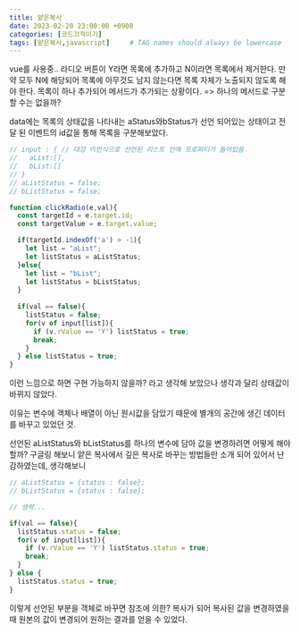 ```yaml
---
title: 얕은복사
date: 2023-02-20 23:00:00 +0900
categories: [코드끄적이기]
tags: [얕은복사,javascript]     # TAG names should always be lowercase
---
```


vue를 사용중..
라디오 버튼이 Y라면 목록에 추가하고 N이라면 목록에서 제거한다. 
만약 모두 N에 해당되어 목록에 아무것도 남지 않는다면 
목록 자체가 노출되지 않도록 해야 한다.
목록이 하나 추가되어 메서드가 추가되는 상황이다. 
=> 하나의 메서드로 구분할 수는 없을까?

data에는 목록의 상태값을 나타내는 aStatus와bStatus가 선언 되어있는 상태이고
전달 된 이벤트의 id값을 통해 목록을 구분해보았다.

```javascript
// input : { // 대강 이런식으로 선언된 리스트 안에 프로퍼티가 들어있음
//   aList:[],
//   bList:[]
// }
// aListStatus = false;
// bListStatus = false;

function clickRadio(e,val){
  const targetId = e.target.id;
  const targetValue = e.target.value;

  if(targetId.indexOf('a') > -1){ 
    let list = "aList";
    let listStatus = aListStatus;
  }else{
    let list = "bList";
    let listStatus = bListStatus;
  }
  
  if(val == false){
    listStatus = false;
    for(v of input[list]){
      if (v.rValue == 'Y') listStatus = true;
      break;
    }
  } else listStatus = true;
}
```
이런 느낌으로 하면 구현 가능하지 않을까? 라고 생각해 보았으나 
생각과 달리 상태값이 바뀌지 않았다. 

이유는 변수에 객체나 배열이 아닌 원시값을 담았기 때문에 별개의 공간에 생긴 데이터를 바꾸고 있었던 것. 

선언된 aListStatus와 bListStatus를 하나의 변수에 담아 값을 변경하려면 어떻게 해야 할까? 
구글링 해보니 얕은 복사에서 깊은 복사로 바꾸는 방법들만 소개 되어 있어서 난감하였는데, 
생각해보니 

```javascript
// aListStatus = {status : false};
// bListStatus = {status : false};

// 생략...

if(val == false){
  listStatus.status = false;
  for(v of input[list]){
    if (v.rValue == 'Y') listStatus.status = true;
    break;
  }
} else {
  listStatus.status = true;
}
```
이렇게 선언된 부분을 객체로 바꾸면 참조에 의한? 복사가 되어 
복사된 값을 변경하였을 때 원본의 값이 변경되어 원하는 결과를 얻을 수 있었다. 